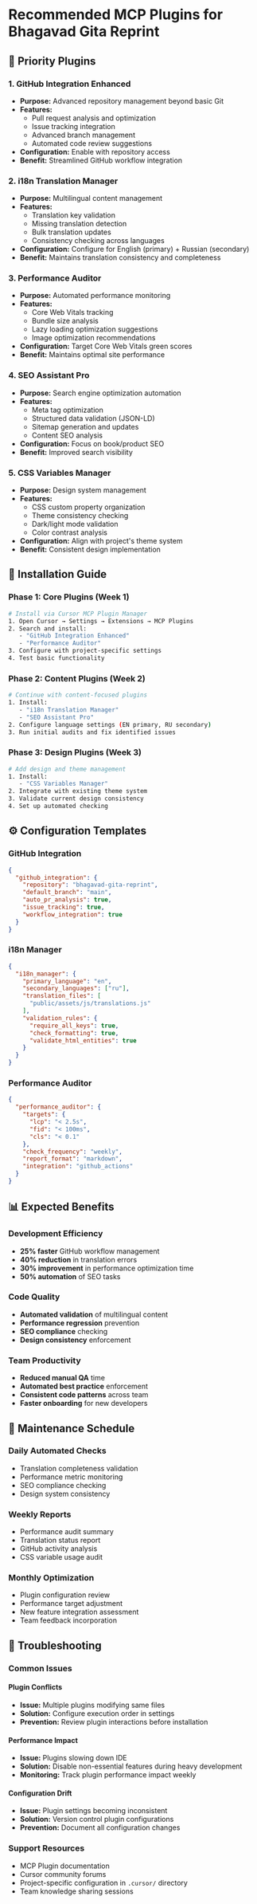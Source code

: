 # Recommended MCP Plugins for Bhagavad Gita Reprint

## 🔌 Priority Plugins

### 1. **GitHub Integration Enhanced**
- **Purpose:** Advanced repository management beyond basic Git
- **Features:**
  - Pull request analysis and optimization
  - Issue tracking integration
  - Advanced branch management
  - Automated code review suggestions
- **Configuration:** Enable with repository access
- **Benefit:** Streamlined GitHub workflow integration

### 2. **i18n Translation Manager**
- **Purpose:** Multilingual content management
- **Features:**
  - Translation key validation
  - Missing translation detection
  - Bulk translation updates
  - Consistency checking across languages
- **Configuration:** Configure for English (primary) + Russian (secondary)
- **Benefit:** Maintains translation consistency and completeness

### 3. **Performance Auditor**
- **Purpose:** Automated performance monitoring
- **Features:**
  - Core Web Vitals tracking
  - Bundle size analysis
  - Lazy loading optimization suggestions
  - Image optimization recommendations
- **Configuration:** Target Core Web Vitals green scores
- **Benefit:** Maintains optimal site performance

### 4. **SEO Assistant Pro**
- **Purpose:** Search engine optimization automation
- **Features:**
  - Meta tag optimization
  - Structured data validation (JSON-LD)
  - Sitemap generation and updates
  - Content SEO analysis
- **Configuration:** Focus on book/product SEO
- **Benefit:** Improved search visibility

### 5. **CSS Variables Manager**
- **Purpose:** Design system management
- **Features:**
  - CSS custom property organization
  - Theme consistency checking
  - Dark/light mode validation
  - Color contrast analysis
- **Configuration:** Align with project's theme system
- **Benefit:** Consistent design implementation

## 🔧 Installation Guide

### Phase 1: Core Plugins (Week 1)
```bash
# Install via Cursor MCP Plugin Manager
1. Open Cursor → Settings → Extensions → MCP Plugins
2. Search and install:
   - "GitHub Integration Enhanced"
   - "Performance Auditor"
3. Configure with project-specific settings
4. Test basic functionality
```

### Phase 2: Content Plugins (Week 2)
```bash
# Continue with content-focused plugins
1. Install:
   - "i18n Translation Manager"
   - "SEO Assistant Pro"
2. Configure language settings (EN primary, RU secondary)
3. Run initial audits and fix identified issues
```

### Phase 3: Design Plugins (Week 3)
```bash
# Add design and theme management
1. Install:
   - "CSS Variables Manager"
2. Integrate with existing theme system
3. Validate current design consistency
4. Set up automated checking
```

## ⚙️ Configuration Templates

### GitHub Integration
```json
{
  "github_integration": {
    "repository": "bhagavad-gita-reprint",
    "default_branch": "main",
    "auto_pr_analysis": true,
    "issue_tracking": true,
    "workflow_integration": true
  }
}
```

### i18n Manager
```json
{
  "i18n_manager": {
    "primary_language": "en",
    "secondary_languages": ["ru"],
    "translation_files": [
      "public/assets/js/translations.js"
    ],
    "validation_rules": {
      "require_all_keys": true,
      "check_formatting": true,
      "validate_html_entities": true
    }
  }
}
```

### Performance Auditor
```json
{
  "performance_auditor": {
    "targets": {
      "lcp": "< 2.5s",
      "fid": "< 100ms",
      "cls": "< 0.1"
    },
    "check_frequency": "weekly",
    "report_format": "markdown",
    "integration": "github_actions"
  }
}
```

## 📊 Expected Benefits

### Development Efficiency
- **25% faster** GitHub workflow management
- **40% reduction** in translation errors
- **30% improvement** in performance optimization time
- **50% automation** of SEO tasks

### Code Quality
- **Automated validation** of multilingual content
- **Performance regression** prevention
- **SEO compliance** checking
- **Design consistency** enforcement

### Team Productivity
- **Reduced manual QA** time
- **Automated best practice** enforcement
- **Consistent code patterns** across team
- **Faster onboarding** for new developers

## 🔄 Maintenance Schedule

### Daily Automated Checks
- Translation completeness validation
- Performance metric monitoring
- SEO compliance checking
- Design system consistency

### Weekly Reports
- Performance audit summary
- Translation status report
- GitHub activity analysis
- CSS variable usage audit

### Monthly Optimization
- Plugin configuration review
- Performance target adjustment
- New feature integration assessment
- Team feedback incorporation

## 🚨 Troubleshooting

### Common Issues

#### Plugin Conflicts
- **Issue:** Multiple plugins modifying same files
- **Solution:** Configure execution order in settings
- **Prevention:** Review plugin interactions before installation

#### Performance Impact
- **Issue:** Plugins slowing down IDE
- **Solution:** Disable non-essential features during heavy development
- **Monitoring:** Track plugin performance impact weekly

#### Configuration Drift
- **Issue:** Plugin settings becoming inconsistent
- **Solution:** Version control plugin configurations
- **Prevention:** Document all configuration changes

### Support Resources
- MCP Plugin documentation
- Cursor community forums
- Project-specific configuration in `.cursor/` directory
- Team knowledge sharing sessions
